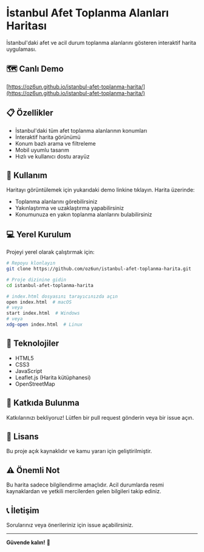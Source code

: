# İstanbul Afet Toplanma Alanları Haritası

İstanbul'daki afet ve acil durum toplanma alanlarını gösteren interaktif harita uygulaması.

## 🗺️ Canlı Demo

[https://oz6un.github.io/istanbul-afet-toplanma-harita/](https://oz6un.github.io/istanbul-afet-toplanma-harita/)

## 📋 Özellikler

- İstanbul'daki tüm afet toplanma alanlarının konumları
- İnteraktif harita görünümü
- Konum bazlı arama ve filtreleme
- Mobil uyumlu tasarım
- Hızlı ve kullanıcı dostu arayüz

## 🚀 Kullanım

Haritayı görüntülemek için yukarıdaki demo linkine tıklayın. Harita üzerinde:
- Toplanma alanlarını görebilirsiniz
- Yakınlaştırma ve uzaklaştırma yapabilirsiniz
- Konumunuza en yakın toplanma alanlarını bulabilirsiniz

## 💻 Yerel Kurulum

Projeyi yerel olarak çalıştırmak için:

```bash
# Repoyu klonlayın
git clone https://github.com/oz6un/istanbul-afet-toplanma-harita.git

# Proje dizinine gidin
cd istanbul-afet-toplanma-harita

# index.html dosyasını tarayıcınızda açın
open index.html  # macOS
# veya
start index.html  # Windows
# veya
xdg-open index.html  # Linux
```

## 📱 Teknolojiler

- HTML5
- CSS3
- JavaScript
- Leaflet.js (Harita kütüphanesi)
- OpenStreetMap

## 🤝 Katkıda Bulunma

Katkılarınızı bekliyoruz! Lütfen bir pull request gönderin veya bir issue açın.

## 📄 Lisans

Bu proje açık kaynaklıdır ve kamu yararı için geliştirilmiştir.

## ⚠️ Önemli Not

Bu harita sadece bilgilendirme amaçlıdır. Acil durumlarda resmi kaynaklardan ve yetkili mercilerden gelen bilgileri takip ediniz.

## 📞 İletişim

Sorularınız veya önerileriniz için issue açabilirsiniz.

---

**Güvende kalın!** 🙏